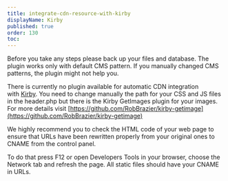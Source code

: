 ```yaml
---
title: integrate-cdn-resource-with-kirby
displayName: Kirby
published: true
order: 130
toc:
---
```

Before you take any steps please back up your files and database. The plugin works only with default CMS pattern. If you manually changed CMS patterns, the plugin might not help you.

There is currently no plugin available for automatic CDN integration with [Kirby](http://getkirby.com/). You need to change manually the path for your CSS and JS files in the header.php but there is the Kirby GetImages plugin for your images. For more details visit [https://github.com/RobBrazier/kirby-getimage](https://github.com/RobBrazier/kirby-getimage)

We highly recommend you to check the HTML code of your web page to ensure that URLs have been rewritten properly from your original ones to CNAME from the control panel.

To do that press F12 or open Developers Tools in your browser, choose the Network tab and refresh the page. All static files should have your CNAME in URLs.